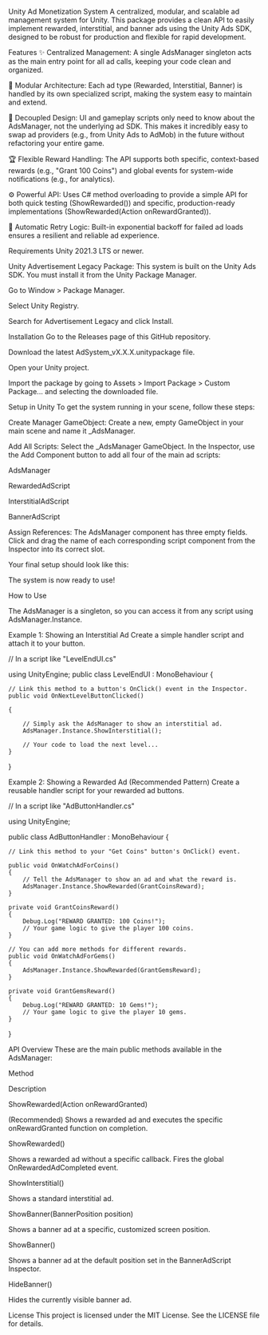 Unity Ad Monetization System
A centralized, modular, and scalable ad management system for Unity. This package provides a clean API to easily implement rewarded, interstitial, and banner ads using the Unity Ads SDK, designed to be robust for production and flexible for rapid development.

Features
✨ Centralized Management: A single AdsManager singleton acts as the main entry point for all ad calls, keeping your code clean and organized.

🧩 Modular Architecture: Each ad type (Rewarded, Interstitial, Banner) is handled by its own specialized script, making the system easy to maintain and extend.

🔌 Decoupled Design: UI and gameplay scripts only need to know about the AdsManager, not the underlying ad SDK. This makes it incredibly easy to swap ad providers (e.g., from Unity Ads to AdMob) in the future without refactoring your entire game.

🏆 Flexible Reward Handling: The API supports both specific, context-based rewards (e.g., "Grant 100 Coins") and global events for system-wide notifications (e.g., for analytics).

⚙️ Powerful API: Uses C# method overloading to provide a simple API for both quick testing (ShowRewarded()) and specific, production-ready implementations (ShowRewarded(Action onRewardGranted)).

🔁 Automatic Retry Logic: Built-in exponential backoff for failed ad loads ensures a resilient and reliable ad experience.

Requirements
Unity 2021.3 LTS or newer.

Unity Advertisement Legacy Package: This system is built on the Unity Ads SDK. You must install it from the Unity Package Manager.

Go to Window > Package Manager.

Select Unity Registry.

Search for Advertisement Legacy and click Install.

Installation
Go to the Releases page of this GitHub repository.

Download the latest AdSystem_vX.X.X.unitypackage file.

Open your Unity project.

Import the package by going to Assets > Import Package > Custom Package... and selecting the downloaded file.

Setup in Unity
To get the system running in your scene, follow these steps:

Create Manager GameObject: Create a new, empty GameObject in your main scene and name it _AdsManager.

Add All Scripts: Select the _AdsManager GameObject. In the Inspector, use the Add Component button to add all four of the main ad scripts:

AdsManager

RewardedAdScript

InterstitialAdScript

BannerAdScript

Assign References: The AdsManager component has three empty fields. Click and drag the name of each corresponding script component from the Inspector into its correct slot.

Your final setup should look like this:

The system is now ready to use!

How to Use

The AdsManager is a singleton, so you can access it from any script using AdsManager.Instance.

Example 1: Showing an Interstitial Ad
Create a simple handler script and attach it to your button.

// In a script like "LevelEndUI.cs"

using UnityEngine;
public class LevelEndUI : MonoBehaviour
{

    // Link this method to a button's OnClick() event in the Inspector.
    public void OnNextLevelButtonClicked()
    
    {
    
        // Simply ask the AdsManager to show an interstitial ad.
        AdsManager.Instance.ShowInterstitial();
        
        // Your code to load the next level...
    }
}



Example 2: Showing a Rewarded Ad (Recommended Pattern)
Create a reusable handler script for your rewarded ad buttons.


// In a script like "AdButtonHandler.cs"

using UnityEngine;

public class AdButtonHandler : MonoBehaviour
{

    // Link this method to your "Get Coins" button's OnClick() event.
    
    public void OnWatchAdForCoins()
    {
        // Tell the AdsManager to show an ad and what the reward is.
        AdsManager.Instance.ShowRewarded(GrantCoinsReward);
    }

    private void GrantCoinsReward()
    {
        Debug.Log("REWARD GRANTED: 100 Coins!");
        // Your game logic to give the player 100 coins.
    }

    // You can add more methods for different rewards.
    public void OnWatchAdForGems()
    {
        AdsManager.Instance.ShowRewarded(GrantGemsReward);
    }

    private void GrantGemsReward()
    {
        Debug.Log("REWARD GRANTED: 10 Gems!");
        // Your game logic to give the player 10 gems.
    }
}

API Overview
These are the main public methods available in the AdsManager:

Method

Description

ShowRewarded(Action onRewardGranted)

(Recommended) Shows a rewarded ad and executes the specific onRewardGranted function on completion.

ShowRewarded()

Shows a rewarded ad without a specific callback. Fires the global OnRewardedAdCompleted event.

ShowInterstitial()

Shows a standard interstitial ad.

ShowBanner(BannerPosition position)

Shows a banner ad at a specific, customized screen position.

ShowBanner()

Shows a banner ad at the default position set in the BannerAdScript Inspector.

HideBanner()

Hides the currently visible banner ad.

License
This project is licensed under the MIT License. See the LICENSE file for details.
